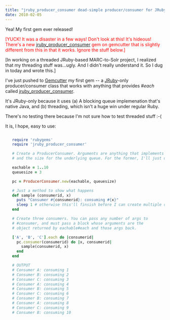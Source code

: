 ```yaml
---
title: "jruby_producer_consumer dead-simple producer/consumer for JRuby"
date: 2010-02-05
---
```


Yea! My first gem ever released!

<p style="color: red">[YUCK! It was a disaster in a few ways! Don't look at this! It's hideous! There's a new <a href="http://rdoc.info/projects/billdueber/jruby_producer_consumer">jruby_producer_consumer</a> gem on gemcutter that is slightly different from this in that it works. Ignore the stuff below.]</p>

[In working on a threaded JRuby-based MARC-to-Solr project, I realized that my threading stuff was...ugly. And
I didn't really understand it. So I dug in today and wrote this.]

I've just pushed to [Gemcutter](http://gemcutter.org/) my first gem -- a [JRuby](http://jruby.org/)-only
producer/consumer class that works with anything that provides _#each_ called [jruby_producer_consumer](http://gemcutter.org/gems/jruby_producer_consumer).

It's JRuby-only because it uses (a) A blocking queue implemenation that's native Java, and (b) threading, which isn't 
a huge win under regular Ruby.

There's no testing there because I'm not sure how to test threaded stuff :-(

It is, I hope, easy to use:


~~~ruby

   require 'rubygems'
   require 'jruby_producer_consumer'

   # Create a ProducerConsumer. Arguments are anything that implements #each
   # and the size for the underlying queue. For the former, I'll just use a Range object.

   eachable = 1..10
   queuesize = 3

   pc = ProducerConsumer.new(eachable, queuesize)

   # Just a method to show what happens
   def sample (consumerid, x)
     puts "Consumer #{consumerid}: consuming #{x}"
     sleep 1 # otherwise this'll finsish before I can create multiple consumers
   end

   # Create three consumers. You can pass any number of args to
   # #consumer, and must pass a block whose arguments are the
   # object returned by eachable#each and those args back.

   ['A', 'B', 'C'].each do |consumerid|
     pc.consumer(consumerid) do |x, consumerid|
       sample(consumerid, x)
     end
   end

   # OUTPUT
   # Consumer A: consuming 1
   # Consumer B: consuming 2
   # Consumer C: consuming 3
   # Consumer A: consuming 4
   # Consumer B: consuming 5
   # Consumer C: consuming 6
   # Consumer B: consuming 7
   # Consumer A: consuming 8
   # Consumer C: consuming 9
   # Consumer B: consuming 10


~~~

